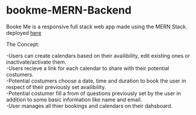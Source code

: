 # bookme-MERN-Backend

Booke Me is a responsive full stack web app made using the MERN Stack.
deployed <a href="https://thebookmeproject.netlify.app/">here<a/>

The Concept:

-Users can create calendars based on their availibility, edit existing ones or inactivate/activate them.<br>
-Users recieve a link for each calendar to share with their potential costumers.<br>
-Potential costumers choose a date, time and duration to book the user in respect of their previously set availibility.<br>
-Potential costumer fill a from of questions previously set by the user in addition to some basic information like name and email.<br>
-User manages all thier bookings and calendars on their dahsboard.
